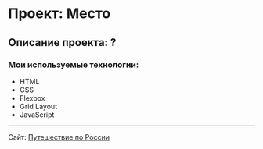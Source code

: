 # Проект: Место

## Описание проекта: ?

### Мои используемые технологии:
* HTML
* CSS
* Flexbox
* Grid Layout
* JavaScript
___________

Сайт: [Путешествие по России](?) 